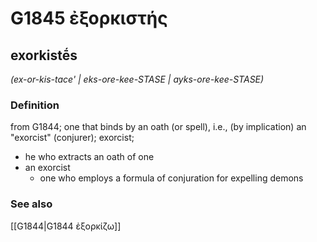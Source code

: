# G1845 ἐξορκιστής

## exorkistḗs

_(ex-or-kis-tace' | eks-ore-kee-STASE | ayks-ore-kee-STASE)_

### Definition

from G1844; one that binds by an oath (or spell), i.e., (by implication) an "exorcist" (conjurer); exorcist; 

- he who extracts an oath of one
- an exorcist
  - one who employs a formula of conjuration for expelling demons

### See also

[[G1844|G1844 ἐξορκίζω]]
